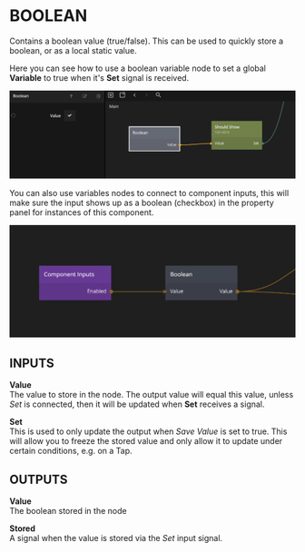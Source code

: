 # BOOLEAN

Contains a boolean value (true/false). This can be used to quickly store a boolean, or as a local static value.

Here you can see how to use a boolean variable node to set a global **Variable** to true when it's **Set** signal is received.

<div class="ndl-images">
    <img src="/nodes/data/boolean-1.png" class="ndl-image large"></img>  
</div>

You can also use variables nodes to connect to component inputs, this will make sure the input shows up as a boolean (checkbox) in the property panel for instances of this component.

<div class="ndl-images">
    <img src="/nodes/data/boolean-2.png" class="ndl-image large"></img>  
</div>

## INPUTS

**Value**  
The value to store in the node. The output value will equal this value, unless _Set_ is connected, then it will be updated when **Set** receives a signal.

**Set**  
This is used to only update the output when _Save Value_ is set to true. This will allow you to freeze the stored value and only allow it to update under certain conditions, e.g. on a Tap.

## OUTPUTS

**Value**  
The boolean stored in the node

**Stored**  
A signal when the value is stored via the _Set_ input signal.
